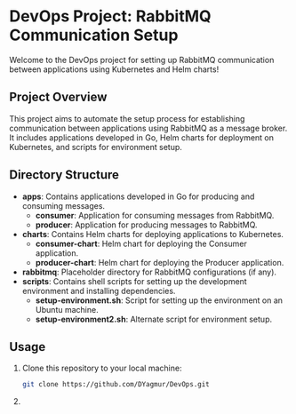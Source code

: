 # DevOps Project: RabbitMQ Communication Setup

Welcome to the DevOps project for setting up RabbitMQ communication between applications using Kubernetes and Helm charts!

## Project Overview

This project aims to automate the setup process for establishing communication between applications using RabbitMQ as a message broker. It includes applications developed in Go, Helm charts for deployment on Kubernetes, and scripts for environment setup.

## Directory Structure

- **apps**: Contains applications developed in Go for producing and consuming messages.
  - **consumer**: Application for consuming messages from RabbitMQ.
  - **producer**: Application for producing messages to RabbitMQ.
- **charts**: Contains Helm charts for deploying applications to Kubernetes.
  - **consumer-chart**: Helm chart for deploying the Consumer application.
  - **producer-chart**: Helm chart for deploying the Producer application.
- **rabbitmq**: Placeholder directory for RabbitMQ configurations (if any).
- **scripts**: Contains shell scripts for setting up the development environment and installing dependencies.
  - **setup-environment.sh**: Script for setting up the environment on an Ubuntu machine.
  - **setup-environment2.sh**: Alternate script for environment setup.

## Usage

1. Clone this repository to your local machine:

   ```bash
   git clone https://github.com/DYagmur/DevOps.git
2. 
